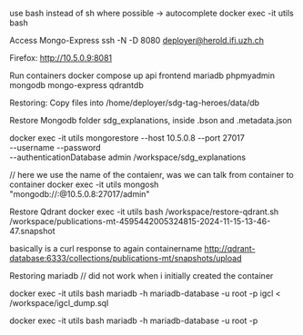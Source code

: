 use bash instead of sh where possible -> autocomplete
docker exec -it utils bash

Access Mongo-Express
ssh -N -D 8080 <deployer@herold.ifi.uzh.ch>

Firefox: <http://10.5.0.9:8081>

Run containers
docker compose up api frontend mariadb phpmyadmin mongodb mongo-express qdrantdb

Restoring:
Copy files into /home/deployer/sdg-tag-heroes/data/db

Restore Mongodb
folder sdg_explanations, inside .bson and .metadata.json

docker exec -it utils mongorestore --host 10.5.0.8 --port 27017 \
  --username <mongodb-user> --password <mongodb-user-pw> \
  --authenticationDatabase admin /workspace/sdg_explanations

// here we use the name of the contaienr, was we can talk from container to container
docker exec -it utils mongosh "mongodb://<mongodb-user>:<mongodb-user-pw>@10.5.0.8:27017/admin"

Restore Qdrant
docker exec -it utils bash /workspace/restore-qdrant.sh /workspace/publications-mt-4595442005324815-2024-11-15-13-46-47.snapshot

basically is a curl response to
again containername
<http://qdrant-database:6333/collections/publications-mt/snapshots/upload>

Restoring mariadb
// did not work when i initially created the container

docker exec -it utils bash mariadb -h mariadb-database -u root -p igcl < /workspace/igcl_dump.sql

docker exec -it utils bash
mariadb -h mariadb-database -u root -p
